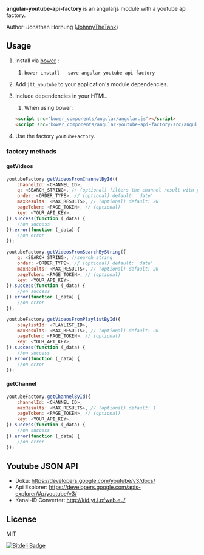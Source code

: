 **angular-youtube-api-factory** is an angularjs module with a youtube api factory.

Author: Jonathan Hornung ([JohnnyTheTank](https://github.com/JohnnyTheTank))


## Usage

1. Install via [bower](http://bower.io/) :
    1. `bower install --save angular-youtube-api-factory`
2. Add `jtt_youtube` to your application's module dependencies.
3. Include dependencies in your HTML.
    1. When using bower:

    ```html
    <script src="bower_components/angular/angular.js"></script>
    <script src="bower_components/angular-youtube-api-factory/src/angular-youtube-api-factory.js"></script>
    ```

4. Use the factory `youtubeFactory`.


### factory methods

#### getVideos


```js
youtubeFactory.getVideosFromChannelById({
    channelId: <CHANNEL_ID>,
    q: <SEARCH_STRING>, // (optional) filters the channel result with your search string
    order: <ORDER_TYPE>, // (optional) default: 'date'
    maxResults: <MAX_RESULTS>, // (optional) default: 20
    pageToken: <PAGE_TOKEN>, // (optional)
    key: <YOUR_API_KEY>,
}).success(function (_data) {
    //on success
}).error(function (_data) {
    //on error
});

```
```js
youtubeFactory.getVideosFromSearchByString({
    q: <SEARCH_STRING>, //search string
    order: <ORDER_TYPE>, // (optional) default: 'date'
    maxResults: <MAX_RESULTS>, // (optional) default: 20
    pageToken: <PAGE_TOKEN>, // (optional)
    key: <YOUR_API_KEY>,
}).success(function (_data) {
    //on success
}).error(function (_data) {
    //on error
});
```

```js
youtubeFactory.getVideosFromPlaylistById({
    playlistId: <PLAYLIST_ID>,
    maxResults: <MAX_RESULTS>, // (optional) default: 20
    pageToken: <PAGE_TOKEN>, // (optional)
    key: <YOUR_API_KEY>,
}).success(function (_data) {
    //on success
}).error(function (_data) {
    //on error
});
```


#### getChannel
```js
youtubeFactory.getChannelById({
    channelId: <CHANNEL_ID>,
    maxResults: <MAX_RESULTS>, // (optional) default: 1
    pageToken: <PAGE_TOKEN>, // (optional)
    key: <YOUR_API_KEY>,
}).success(function (_data) {
    //on success
}).error(function (_data) {
    //on error
});
```


## Youtube JSON API

* Doku: https://developers.google.com/youtube/v3/docs/
* Api Explorer: https://developers.google.com/apis-explorer/#p/youtube/v3/
* Kanal-ID Converter: http://kid.yt.j.pfweb.eu/


## License

MIT


[![Bitdeli Badge](https://d2weczhvl823v0.cloudfront.net/JohnnyTheTank/angular-youtube-api-factory/trend.png)](https://bitdeli.com/free "Bitdeli Badge")

